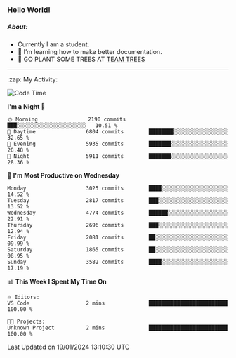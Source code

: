 ### Hello World!

##### About:
- Currently I am a student.
- 🌱 I’m learning how to make better documentation.
- 🌱 GO PLANT SOME TREES AT [TEAM TREES](https://teamtrees.org/)

---
  <summary>:zap: My Activity:</summary>
  
<!--START_SECTION:waka-->
![Code Time](http://img.shields.io/badge/Code%20Time-1%2C268%20hrs%2028%20mins-blue)

**I'm a Night 🦉** 

```text
🌞 Morning                2190 commits        ███░░░░░░░░░░░░░░░░░░░░░░   10.51 % 
🌆 Daytime                6804 commits        ████████░░░░░░░░░░░░░░░░░   32.65 % 
🌃 Evening                5935 commits        ███████░░░░░░░░░░░░░░░░░░   28.48 % 
🌙 Night                  5911 commits        ███████░░░░░░░░░░░░░░░░░░   28.36 % 
```
📅 **I'm Most Productive on Wednesday** 

```text
Monday                   3025 commits        ████░░░░░░░░░░░░░░░░░░░░░   14.52 % 
Tuesday                  2817 commits        ███░░░░░░░░░░░░░░░░░░░░░░   13.52 % 
Wednesday                4774 commits        ██████░░░░░░░░░░░░░░░░░░░   22.91 % 
Thursday                 2696 commits        ███░░░░░░░░░░░░░░░░░░░░░░   12.94 % 
Friday                   2081 commits        ██░░░░░░░░░░░░░░░░░░░░░░░   09.99 % 
Saturday                 1865 commits        ██░░░░░░░░░░░░░░░░░░░░░░░   08.95 % 
Sunday                   3582 commits        ████░░░░░░░░░░░░░░░░░░░░░   17.19 % 
```


📊 **This Week I Spent My Time On** 

```text
🔥 Editors: 
VS Code                  2 mins              █████████████████████████   100.00 % 

🐱‍💻 Projects: 
Unknown Project          2 mins              █████████████████████████   100.00 % 
```


 Last Updated on 19/01/2024 13:10:30 UTC
<!--END_SECTION:waka-->
